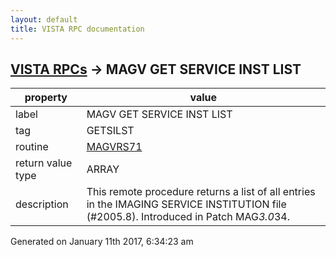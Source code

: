 ```yaml
---
layout: default
title: VISTA RPC documentation
---
```




## [VISTA RPCs](TableOfContent.md) &#8594; MAGV GET SERVICE INST LIST 

 property | value 
--- | --- 
 label | MAGV GET SERVICE INST LIST
 tag | GETSILST
 routine | [MAGVRS71](http://code.osehra.org/dox/Routine_MAGVRS71_source.html)
 return value type | ARRAY
 description | This remote procedure returns a list of all entries in the IMAGING SERVICE INSTITUTION file (#2005.8). Introduced in Patch MAG*3.0*34.




Generated on January 11th 2017, 6:34:23 am